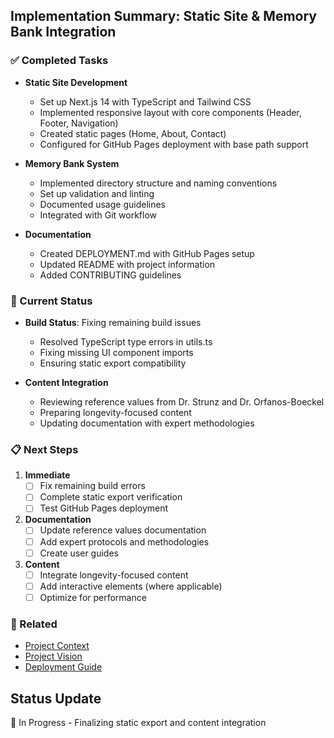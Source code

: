 ## Implementation Summary: Static Site & Memory Bank Integration

### ✅ Completed Tasks
- **Static Site Development**
  - Set up Next.js 14 with TypeScript and Tailwind CSS
  - Implemented responsive layout with core components (Header, Footer, Navigation)
  - Created static pages (Home, About, Contact)
  - Configured for GitHub Pages deployment with base path support

- **Memory Bank System**
  - Implemented directory structure and naming conventions
  - Set up validation and linting
  - Documented usage guidelines
  - Integrated with Git workflow

- **Documentation**
  - Created DEPLOYMENT.md with GitHub Pages setup
  - Updated README with project information
  - Added CONTRIBUTING guidelines

### 🔄 Current Status
- **Build Status**: Fixing remaining build issues
  - Resolved TypeScript type errors in utils.ts
  - Fixing missing UI component imports
  - Ensuring static export compatibility

- **Content Integration**
  - Reviewing reference values from Dr. Strunz and Dr. Orfanos-Boeckel
  - Preparing longevity-focused content
  - Updating documentation with expert methodologies

### 📋 Next Steps
1. **Immediate**
   - [ ] Fix remaining build errors
   - [ ] Complete static export verification
   - [ ] Test GitHub Pages deployment

2. **Documentation**
   - [ ] Update reference values documentation
   - [ ] Add expert protocols and methodologies
   - [ ] Create user guides

3. **Content**
   - [ ] Integrate longevity-focused content
   - [ ] Add interactive elements (where applicable)
   - [ ] Optimize for performance

### 🔗 Related
- [Project Context](./memory-bank/project-context.md)
- [Project Vision](./memory-bank/project-vision.md)
- [Deployment Guide](./DEPLOYMENT.md)

## Status Update
🚧 In Progress - Finalizing static export and content integration
